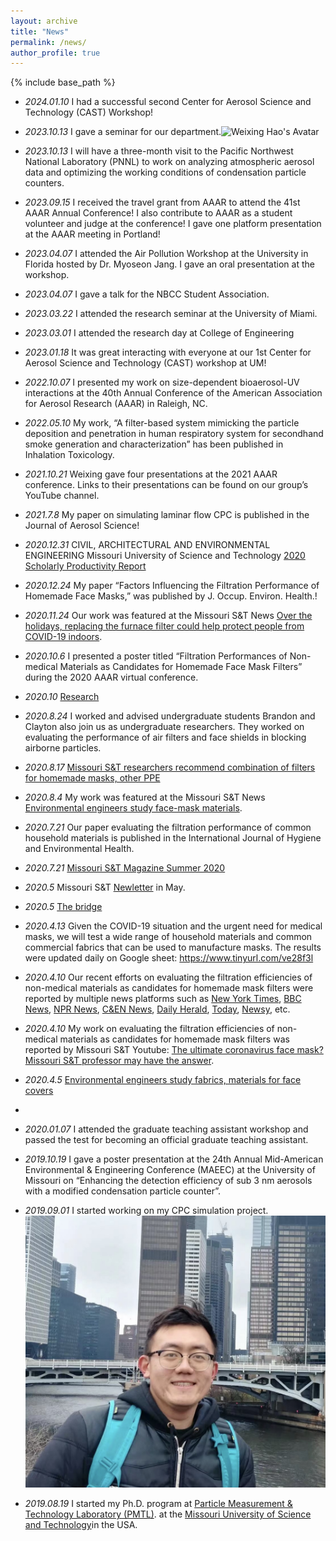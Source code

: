 ```yaml
---
layout: archive
title: "News"
permalink: /news/
author_profile: true
---
```


{% include base_path %}

- *2024.01.10* I had a successful second Center for Aerosol Science and Technology (CAST) Workshop!

- *2023.10.13* I gave a seminar for our department.![Weixing Hao's Avatar](https://github.com/weixinghao/weixinghao.github.io/blob/main/images/weixing_photo_3.jpg?raw=true "Weixing Hao")


- *2023.10.13* I will have a three-month visit to the Pacific Northwest National Laboratory (PNNL) to work on analyzing atmospheric aerosol data and optimizing the working conditions of condensation particle counters. 

- *2023.09.15* I received the travel grant from AAAR to attend the 41st AAAR Annual Conference! I also contribute to AAAR as a student volunteer and judge at the conference! I gave one platform presentation at the AAAR meeting in Portland! 

- *2023.04.07* I attended the Air Pollution Workshop at the University in Florida hosted by Dr. Myoseon Jang. I gave an oral presentation at the workshop.

- *2023.04.07* I gave a talk for the NBCC Student Association.

- *2023.03.22* I attended the research seminar at the University of Miami.

- *2023.03.01* I attended the research day at College of Engineering

- *2023.01.18* It was great interacting with everyone at our 1st Center for Aerosol Science and Technology (CAST) workshop at UM! 

- *2022.10.07* I presented my work on size-dependent bioaerosol-UV interactions at the 40th Annual Conference of the American Association for Aerosol Research (AAAR) in Raleigh, NC.

- *2022.05.10* My work, “A filter-based system mimicking the particle deposition and penetration in human respiratory system for secondhand smoke generation and characterization” has been published in Inhalation Toxicology.

- *2021.10.21* Weixing gave four presentations at the 2021 AAAR conference. Links to their presentations can be found on our group’s YouTube channel.

- *2021.7.8* My paper on simulating laminar flow CPC is published in the Journal of Aerosol Science!
  
- *2020.12.31* CIVIL, ARCHITECTURAL AND ENVIRONMENTAL ENGINEERING Missouri University of Science and Technology [2020 Scholarly Productivity Report](https://scholarsmine.mst.edu/cgi/viewcontent.cgi?article=1008&context=care-scholarly_productivity_reports)

- *2020.12.24* My paper “Factors Influencing the Filtration Performance of Homemade Face Masks,” was published by  J. Occup. Environ. Health.!
  
- *2020.11.24* Our work was featured at the Missouri S&T News [Over the holidays, replacing the furnace filter could help protect people from COVID-19 indoors](https://news.mst.edu/2020/11/over-the-holidays-replacing-the-furnace-filter-could-help-protect-people-from-covid-19-indoors/).
  
- *2020.10.6* I presented a poster titled “Filtration Performances of Non-medical Materials as Candidates for Homemade Face Mask Filters” during the 2020 AAAR virtual conference.
  
- *2020.10* [Research](https://research.mst.edu/media/research/research/documents/researchmagazine/reSearch_2020_web.pdf)
  
- *2020.8.24* I worked and advised undergraduate students Brandon and Clayton also join us as undergraduate researchers. They worked on evaluating the performance of air filters and face shields in blocking airborne particles.
  
- *2020.8.17* [Missouri S&T researchers recommend combination of filters for homemade masks, other PPE](https://news.mst.edu/2020/08/missouri-st-researchers-recommend-combination-of-filters-for-homemade-masks-other-ppe/)
  
- *2020.8.4* My work was featured at the Missouri S&T News [Environmental engineers study face-mask materials](https://magazine.mst.edu/2020/08/environmental-engineers-study-face-mask-materials/).
  
- *2020.7.21* Our paper evaluating the filtration performance of common household materials is published in the International Journal of Hygiene and Environmental Health.
  
- *2020.7.21* [Missouri S&T Magazine Summer 2020](https://scholarsmine.mst.edu/cgi/viewcontent.cgi?article=1063&context=alumni-magazine)
  
- *2020.5* Missouri S&T [Newletter](https://massemail.mst.edu/w/lJ3oD6pjEyXqU6Q16vSTzg) in May.
  
- *2020.5* [The bridge](https://care.mst.edu/media/academic/care/documents/bridge/The%20Bridge_Spring%202020.pdf)
  
- *2020.4.13* Given the COVID-19 situation and the urgent need for medical masks, we will test a wide range of household materials and common commercial fabrics that can be used to manufacture masks. The results were updated daily on Google sheet: https://www.tinyurl.com/ve28f3l

- *2020.4.10* Our recent efforts on evaluating the filtration efficiencies of non-medical materials as candidates for homemade mask filters were reported by multiple news platforms such as [New York Times](https://www.nytimes.com/article/coronavirus-homemade-mask-material-DIY-face-mask-ppe.html), [BBC News](https://www.bbc.com/future/article/20200504-coronavirus-what-is-the-best-kind-of-face-mask), [NPR News](https://www.npr.org/sections/goatsandsoda/2020/04/22/840146830/adding-a-nylon-stocking-layer-could-boost-protection-from-cloth-masks-study-find), [C&EN News](https://cen.acs.org/materials/Scientists-take-closer-look-materials/98/i25), [Daily Herald](https://www.dailyherald.com/news/20200407/what-makes-for-a-good-homemade-face-mask/), [Today](https://www.today.com/style/what-type-fabric-best-face-masks-t179615), [Newsy](https://scrippsnews.com/stories/which-diy-masks-actually-work/), etc.

- *2020.4.10* My work on evaluating the filtration efficiencies of non-medical materials as candidates for homemade mask filters was reported by Missouri S&T Youtube: [The ultimate coronavirus face mask? Missouri S&T professor may have the answer](https://www.youtube.com/watch?v=xhckSGPT9Rg&t=1s).
  
- *2020.4.5* [Environmental engineers study fabrics, materials for face covers](https://news.mst.edu/2020/04/environmental-engineers-study-fabrics-materials-for-face-covers/)
- 
- *2020.01.07* I attended the graduate teaching assistant workshop and passed the test for becoming an official graduate teaching assistant.

- *2019.10.19* I gave a poster presentation at the 24th Annual Mid-American Environmental & Engineering Conference (MAEEC) at the University of Missouri on “Enhancing the detection efficiency of sub 3 nm aerosols with a modified condensation particle counter”.

- *2019.09.01* I started working on my CPC simulation project.![Example Image](/images/weixing_photo_3.jpg "This is an example image")
  
- *2019.08.19* I started my Ph.D. program at [Particle Measurement & Technology Laboratory (PMTL)](https://pmtl.coe.miami.edu/index.html). at the [Missouri University of Science and Technology](https://www.mst.edu/)in the USA.
